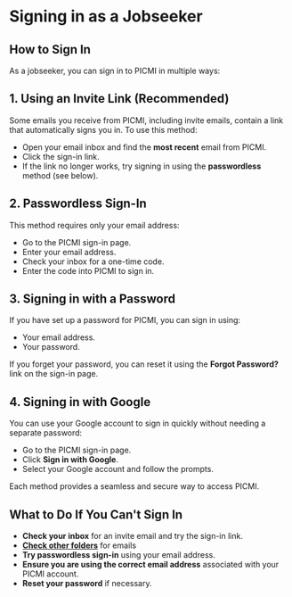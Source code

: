 # Signing in as a Jobseeker

## How to Sign In

As a jobseeker, you can sign in to PICMI in multiple ways:

<explanation>

## 1. Using an Invite Link (Recommended)
Some emails you receive from PICMI, including invite emails, contain a link that automatically signs you in. To use this method:

- Open your email inbox and find the **most recent** email from PICMI.
- Click the sign-in link.
- If the link no longer works, try signing in using the **passwordless** method (see below).

## 2. Passwordless Sign-In
This method requires only your email address:

- Go to the PICMI sign-in page.
- Enter your email address.
- Check your inbox for a one-time code.
- Enter the code into PICMI to sign in.

## 3. Signing in with a Password
If you have set up a password for PICMI, you can sign in using:

- Your email address.
- Your password.

If you forget your password, you can reset it using the **Forgot Password?** link on the sign-in page.

## 4. Signing in with Google
You can use your Google account to sign in quickly without needing a separate password:

- Go to the PICMI sign-in page.
- Click **Sign in with Google**.
- Select your Google account and follow the prompts.

</explanation>

Each method provides a seamless and secure way to access PICMI.

## What to Do If You Can't Sign In
- **Check your inbox** for an invite email and try the sign-in link.
- **[Check other folders](../../email-not-found.md#1-check-other-folders)** for emails
- **Try passwordless sign-in** using your email address.
- **Ensure you are using the correct email address** associated with your PICMI account.
- **Reset your password** if necessary.
